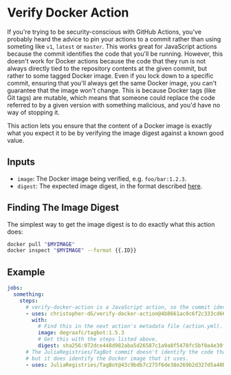 # Verify Docker Action

If you're trying to be security-conscious with GitHub Actions, you've probably heard the advice to pin your actions to a commit rather than using someting like `v1`, `latest` or `master`.
This works great for JavaScript actions because the commit identifies the code that you'll be running.
However, this doesn't work for Docker actions because the code that they run is not always directly tied to the repository contents at the given commit, but rather to some tagged Docker image.
Even if you lock down to a specific commit, ensuring that you'll always get the same Docker image, you can't guarantee that the image won't change.
This is because Docker tags (like Git tags) are mutable, which means that someone could replace the code referred to by a given version with something malicious, and you'd have no way of stopping it.

This action lets you ensure that the content of a Docker image is exactly what you expect it to be by verifying the image digest against a known good value.

## Inputs

- `image`: The Docker image being verified, e.g. `foo/bar:1.2.3`.
- `digest`: The expected image digest, in the format described [here](https://docs.docker.com/registry/spec/api/#content-digests#content-digests).

## Finding The Image Digest

The simplest way to get the image digest is to do exactly what this action does:

```sh
docker pull "$MYIMAGE"
docker inspect "$MYIMAGE" --format {{.ID}}
```

## Example

```yml
jobs:
  something:
    steps:
      # verify-docker-action is a JavaScript action, so the commit identifies the code.
      - uses: christopher-dG/verify-docker-action@4b8661ac0c6f2c333cd667c8cc3d30343a12face
        with:
          # Find this in the next action's metadata file (action.yml).
          image: degraafc/tagbot:1.5.3
          # Get this with the steps listed above.
          digest: sha256:072dce448d982aba5d26587c1a9a8f5478fc5bf0a4e30f65a305f718f26e141f
      # The JuliaRegistries/TagBot commit doesn't identify the code that the action runs,
      # but it does identify the Docker image that it uses.
      - uses: JuliaRegistries/TagBot@43c9bdb7c275f6de38e269b2d327d5a40b82bb75
```
